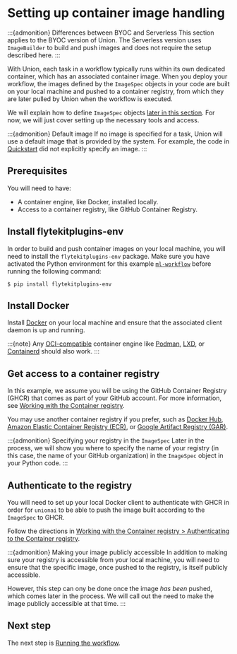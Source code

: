 # Setting up container image handling

:::{admonition} Differences between BYOC and Serverless
This section applies to the BYOC version of Union.
The Serverless version uses `ImageBuilder` to build and push images
and does not require the setup described here.
:::

With Union, each task in a workflow typically runs within its own dedicated container, which has an associated container image.
When you deploy your workflow, the images defined by the `ImageSpec` objects in your code are built on your local machine and pushed to a container registry,
from which they are later pulled by Union when the workflow is executed.

We will explain how to define `ImageSpec` objects [later in this section](looking-at-the-workflow-code).
For now, we will just cover setting up the necessary tools and access.

:::{admonition} Default image
If no image is specified for a task, Union will use a default image that is provided by the system.
For example, the code in [Quickstart](../quickstart) did not explicitly specify an image.
:::

## Prerequisites

You will need to have:

* A container engine, like Docker, installed locally.
* Access to a container registry, like GitHub Container Registry.

## Install flytekitplugins-env

In order to build and push container images on your local machine, you will need to install the `flytekitplugins-env` package.
Make sure you have activated the Python environment for this example [`ml-workflow`](setting-up-the-local-environment.md#create-a-python-virtual-environment) before running the following command:

```{code-block} shell
$ pip install flytekitplugins-env
```

## Install Docker

Install [Docker](https://docs.docker.com/get-docker/) on your local machine and ensure that the associated client daemon is up and running.

:::{note}
Any [OCI-compatible](https://opencontainers.org/) container engine like [Podman](https://podman.io/),
[LXD](https://linuxcontainers.org/lxd/introduction/), or [Containerd](https://containerd.io/) should also work.
:::

## Get access to a container registry

In this example, we assume you will be using the GitHub Container Registry (GHCR) that comes as part of your GitHub account.
For more information, see [Working with the Container registry](https://docs.github.com/en/packages/working-with-a-github-packages-registry/working-with-the-container-registry).

You may use another container registry if you prefer, such as [Docker Hub](https://hub.docker.com/), [Amazon Elastic Container Registry (ECR)](../integrations/enabling-aws-resources/enabling-aws-ecr), or [Google Artifact Registry (GAR)](../integrations/enabling-gcp-resources/enabling-google-artifact-registry).

:::{admonition} Specifying your registry in the `ImageSpec`
Later in the process, we will show you where to specify the name of your registry (in this case, the name of your GitHub organization) in the `ImageSpec` object in your Python code.
:::

## Authenticate to the registry

You will need to set up your local Docker client to authenticate with GHCR in order for `unionai` to be able to push the image built according to the `ImageSpec` to GHCR.

Follow the directions in [Working with the Container registry > Authenticating to the Container registry](https://docs.github.com/en/packages/working-with-a-github-packages-registry/working-with-the-container-registry.md#authenticating-to-the-container-registry).

:::{admonition} Making your image publicly accessible
In addition to making sure your registry is accessible from your local machine, you will need to ensure that the specific image, once pushed to the registry, is itself publicly accessible.

However, this step can ony be done once the image *has been* pushed, which comes later in the process.
We will call out the need to make the image publicly accessible at that time.
:::

## Next step

The next step is [Running the workflow](running-the-workflow).
